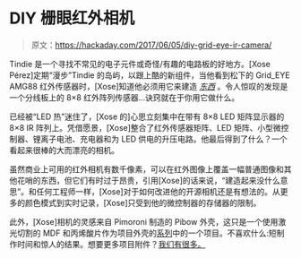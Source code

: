 # DIY 栅眼红外相机

> 原文：<https://hackaday.com/2017/06/05/diy-grid-eye-ir-camera/>

Tindie 是一个寻找不常见的电子元件或奇怪/有趣的电路板的好地方。[Xose Pérez]定期“漫步”Tindie 的岛屿，以跟上酷的新组件，当他看到松下的 Grid_EYE AMG88 红外传感器时，[Xose]知道他必须用它来建造 [*东西*](http://tinkerman.cat/grid-eye-camera-sliced/) 。令人惊叹的发现是一个分线板上的 8×8 红外阵列传感器…诀窍就在于你用它做什么。

已经被“LED 热”迷住了，[Xose 的]心思立刻集中在带有 8×8 LED 矩阵显示器的 8×8 IR 阵列上。凭借愿景，[Xose]整合了红外传感器矩阵、LED 矩阵、小型微控制器、锂离子电池、充电器和为 LED 供电的升压电路。他最后得到了什么？一个看起来很棒的大而漂亮的相机。

虽然商业上可用的红外相机有数千像素，可以在红外图像上覆盖一幅普通图像和其他花哨的东西，但它们有时过于昂贵，引用[Xose]的话来说，“建造起来没什么意思”。和任何工程师一样，[Xose]对于如何改进他的开源相机还是有想法的。从更多的颜色模式到实时记录，[Xose]只受到他的微控制器的存储器的限制。

此外，[Xose]相机的灵感来自 Pimoroni 制造的 Pibow 外壳，这只是一个使用激光切割的 MDF 和丙烯酸片作为项目外壳的[系列](http://tinkerman.cat/slices-of-a-clock/)中的一个项目。不喜欢什么:短制作时间和惊人的结果。想要更多项目附件？[我们有很多。](https://hackaday.com/tag/project-enclosure/)